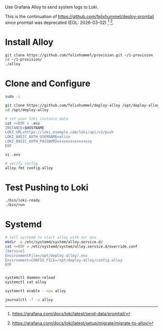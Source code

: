 Use Grafana Alloy to send system logs to Loki.

This is the continuation of https://github.com/felixhummel/deploy-promtail
since promtail was deprecated (EOL: 2026-03-02) [^1] [^2].

[^1]: https://grafana.com/docs/loki/latest/send-data/promtail/
[^2]: https://grafana.com/docs/loki/latest/setup/migrate/migrate-to-alloy/


# Install Alloy
```sh
git clone https://github.com/felixhummel/provision.git ~/1-provision
cd ~/1-provision/
./alloy
```


# Clone and Configure
```sh
sudo -i

git clone https://github.com/felixhummel/deploy-alloy /opt/deploy-alloy
cd /opt/deploy-alloy

# set your loki instance data
cat <<EOF > .env
INSTANCE=$HOSTNAME
LOKI_URL=https://loki.example.com/loki/api/v1/push
LOKI_BASIC_AUTH_USERNAME=alice
LOKI_BASIC_AUTH_PASSWORD=xxxxxxxxxxxxxxx
EOF

vi .env

# verify config
alloy fmt config.alloy
```


# Test Pushing to Loki
```sh
./bin/loki-ready
./bin/run
```


# Systemd
```sh
# tell systemd to start alloy with our env
mkdir -p /etc/systemd/system/alloy.service.d/
cat <<EOF > /etc/systemd/system/alloy.service.d/override.conf
[Service]
EnvironmentFile=/opt/deploy-alloy/.env
Environment=CONFIG_FILE=/opt/deploy-alloy/config.alloy
EOF


systemctl daemon-reload
systemctl cat alloy

systemctl enable --now alloy

journalctl -f -u alloy
```
